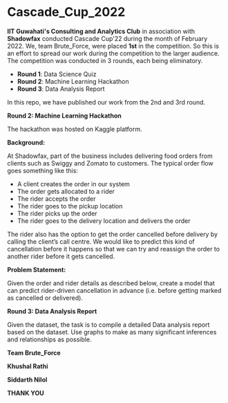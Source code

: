 # Cascade_Cup_2022

**IIT Guwahati's Consulting and Analytics Club** in association with **Shadowfax** conducted Cascade Cup'22 during the month of February 2022. We, team Brute_Force, were placed **1st** in the competition. So this is an effort to spread our work during the competition to the larger audience. The competition was conducted in 3 rounds, each being eliminatory.
- **Round 1**: Data Science Quiz
- **Round 2**: Machine Learning Hackathon
- **Round 3**: Data Analysis Report

In this repo, we have published our work from the 2nd and 3rd round. 

**Round 2: Machine Learning Hackathon**

The hackathon was hosted on Kaggle platform. 

**Background:**

At Shadowfax, part of the business includes delivering food orders from clients such as Swiggy and Zomato to customers. The typical order flow goes something like this:
- A client creates the order in our system
- The order gets allocated to a rider
- The rider accepts the order
- The rider goes to the pickup location
- The rider picks up the order
- The rider goes to the delivery location and delivers the order

The rider also has the option to get the order cancelled before delivery by calling the client’s call centre. We would like to predict this kind of cancellation before it happens so that we can try and reassign the order to another rider before it gets cancelled.

**Problem Statement:**

Given the order and rider details as described below, create a model that can predict rider-driven cancellation in advance (i.e. before getting marked as cancelled or delivered).

**Round 3: Data Analysis Report**

Given the dataset, the task is to compile a detailed Data analysis report based on the dataset. Use graphs
to make as many significant inferences and relationships as possible.

**Team Brute_Force**

**Khushal Rathi**

**Siddarth Nilol**

**THANK YOU**

